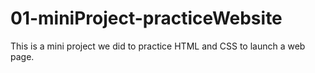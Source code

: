 # 01-miniProject-practiceWebsite
This is a mini project we did to practice HTML and CSS to launch a web page.
